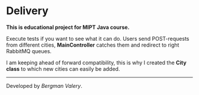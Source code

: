 # Delivery

**This is educational project for MIPT Java course.**

Execute tests if you want to see what it can do. Users send POST-requests from different cities, **MainController** catches them and redirect to right RabbitMQ queues.

I am keeping ahead of forward compatibility, this is why I created the **City class** to which new cities can easily be added.

---

Developed by *Bergman Valery*.
